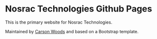 # Nosrac Technologies Github Pages

This is the primary website for Nosrac Technologies.

Maintained by [Carson Woods](https://github.com/carsonwoods) and based on a Bootstrap template.
